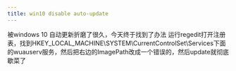 ```yaml
---
title: win10 disable auto-update
---
```


被windows 10 自动更新折磨了很久，今天终于找到了办法
运行regedit打开注册表，找到HKEY_LOCAL_MACHINE\SYSTEM\CurrentControlSet\Services下面的wuauserv服务，然后把右边的ImagePath改成一个错误的，然后update就彻底歇菜了


 